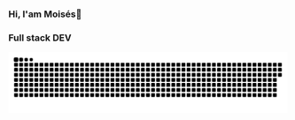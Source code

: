 ### Hi, I'am Moisés👋
### Full stack DEV
<!-- <a href=#><img src="header.gif" width="100%" height="320px"></a> -->
<a href=#><img src="contributions.svg"></a>
